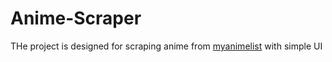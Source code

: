 # Anime-Scraper
THe project is designed for scraping anime from [myanimelist](https://myanimelist.net/) with simple UI
